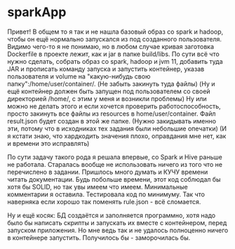 # sparkApp
Привет!
В общем то я так и не нашла базовый образ со spark и hadoop, чтобы он ещё нормально запускался из под созданного пользователя.
Видимо чего-то я не понимаю, но в любом случае кривая заготовка Dockerfile в проекте лежит, как и jar в папке build/libs.
По сути всё что нужно сделать, собрать образ со spark, hadoop и jvm 11, добавить туда JAR и прописать команду запуска и запустить контейнер,
указав пользователя и volume на "какую-нибудь свою папку":/home/user/container/. (Не забыть закинуть туда файлы) (Ну и ещё контейнер должен быть запущен под пользователем со своей директорией /home/, с этим у меня и возникли проблемы)
Ну или можно не делать этого и если хочется проверить работоспособность, просто закинуть все файлы из resources в home/user/container. Файл result.json будет создан в этой же папке.
(Нужно закидывать именно эти, потому что в исходниках тех задания были небольшие опечатки) (И я кстати знаю, что хардкодить значения плохо, оправдания мне нет, как и времени это исправлять)


По сути задачу такого рода я решала впервые, со Spark и Hive раньше не работала. Старалась вообще не использовать ничего из того что не перечислено в задании.
Пришлось много думать и КУЧУ времени читать документации. Будь побольше времени, этот код соблюдал бы хотя бы SOLID, но так увы имеем что имеем. Минимальные комментарии я оставила. Тестировала код по минимуму. Так что наверняка если хорошо так поменять rule.json - всё сломается.


Ну и ещё косяк: БД создаётся и заполняется программно, хотя надо было бы написать скрипты и запускать их вместе с контейнером, перед запуском приложения.
Но мне ведь так и не удалось полноценно ничего в контейнере запустить. Получилось бы - заморочилась бы.
